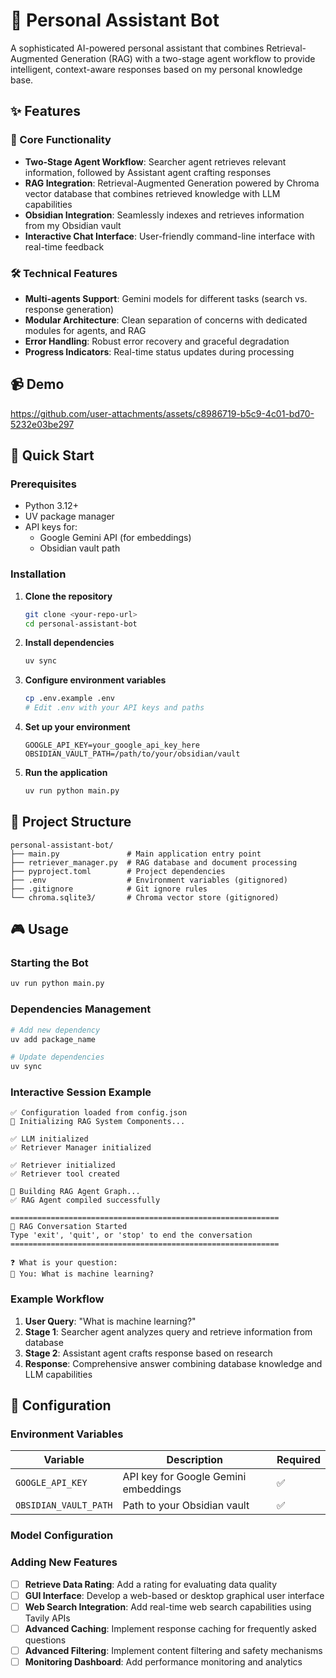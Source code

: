 # 🤖 Personal Assistant Bot

A sophisticated AI-powered personal assistant that combines Retrieval-Augmented Generation (RAG) with a two-stage agent workflow to provide intelligent, context-aware responses based on my personal knowledge base.

## ✨ Features

### 🎯 Core Functionality
- **Two-Stage Agent Workflow**: Searcher agent retrieves relevant information, followed by Assistant agent crafting responses
- **RAG Integration**: Retrieval-Augmented Generation powered by Chroma vector database that combines retrieved knowledge with LLM capabilities
- **Obsidian Integration**: Seamlessly indexes and retrieves information from my Obsidian vault
- **Interactive Chat Interface**: User-friendly command-line interface with real-time feedback

### 🛠️ Technical Features
- **Multi-agents Support**: Gemini models for different tasks (search vs. response generation)
- **Modular Architecture**: Clean separation of concerns with dedicated modules for agents, and RAG
- **Error Handling**: Robust error recovery and graceful degradation
- **Progress Indicators**: Real-time status updates during processing

## 📹 Demo

https://github.com/user-attachments/assets/c8986719-b5c9-4c01-bd70-5232e03be297



## 🚀 Quick Start

### Prerequisites
- Python 3.12+
- UV package manager
- API keys for:
  - Google Gemini API (for embeddings)
  - Obsidian vault path

### Installation

1. **Clone the repository**
   ```bash
   git clone <your-repo-url>
   cd personal-assistant-bot
   ```

2. **Install dependencies**
   ```bash
   uv sync
   ```

3. **Configure environment variables**
   ```bash
   cp .env.example .env
   # Edit .env with your API keys and paths
   ```

4. **Set up your environment**
   ```env
   GOOGLE_API_KEY=your_google_api_key_here
   OBSIDIAN_VAULT_PATH=/path/to/your/obsidian/vault
   ```

5. **Run the application**
   ```bash
   uv run python main.py
   ```

## 📁 Project Structure

```
personal-assistant-bot/
├── main.py               # Main application entry point
├── retriever_manager.py  # RAG database and document processing
├── pyproject.toml        # Project dependencies
├── .env                  # Environment variables (gitignored)
├── .gitignore            # Git ignore rules
└── chroma.sqlite3/       # Chroma vector store (gitignored)
```

## 🎮 Usage

### Starting the Bot
```bash
uv run python main.py
```

### Dependencies Management
```bash
# Add new dependency
uv add package_name

# Update dependencies
uv sync
```

### Interactive Session Example
```
✅ Configuration loaded from config.json
🚀 Initializing RAG System Components...

✅ LLM initialized
✅ Retriever Manager initialized

✅ Retriever initialized
✅ Retriever tool created

🧩 Building RAG Agent Graph...
✅ RAG Agent compiled successfully

============================================================
💬 RAG Conversation Started
Type 'exit', 'quit', or 'stop' to end the conversation
============================================================

❓ What is your question: 
👤 You: What is machine learning?
```

### Example Workflow
1. **User Query**: "What is machine learning?"
2. **Stage 1**: Searcher agent analyzes query and retrieve information from database
3. **Stage 2**: Assistant agent crafts response based on research
4. **Response**: Comprehensive answer combining database knowledge and LLM capabilities

## 🔧 Configuration

### Environment Variables
| Variable | Description | Required |
|----------|-------------|----------|
| `GOOGLE_API_KEY` | API key for Google Gemini embeddings | ✅ |
| `OBSIDIAN_VAULT_PATH` | Path to your Obsidian vault | ✅ |

### Model Configuration

### Adding New Features
- [ ] **Retrieve Data Rating**: Add a rating for evaluating data quality
- [ ] **GUI Interface**: Develop a web-based or desktop graphical user interface
- [ ] **Web Search Integration**: Add real-time web search capabilities using Tavily APIs
- [ ] **Advanced Caching**: Implement response caching for frequently asked questions
- [ ] **Advanced Filtering**: Implement content filtering and safety mechanisms
- [ ] **Monitoring Dashboard**: Add performance monitoring and analytics
